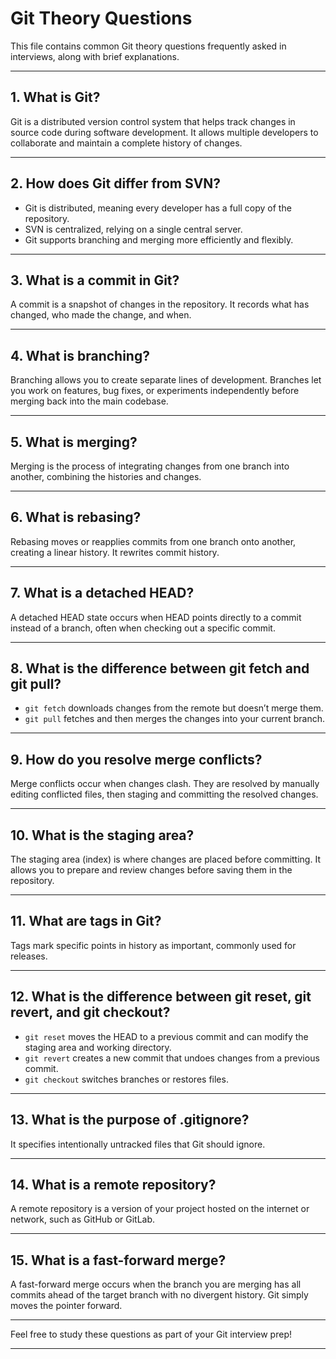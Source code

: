 # Git Theory Questions

This file contains common Git theory questions frequently asked in interviews, along with brief explanations.

---

## 1. What is Git?

Git is a distributed version control system that helps track changes in source code during software development. It allows multiple developers to collaborate and maintain a complete history of changes.

---

## 2. How does Git differ from SVN?

- Git is distributed, meaning every developer has a full copy of the repository.
- SVN is centralized, relying on a single central server.
- Git supports branching and merging more efficiently and flexibly.

---

## 3. What is a commit in Git?

A commit is a snapshot of changes in the repository. It records what has changed, who made the change, and when.

---

## 4. What is branching?

Branching allows you to create separate lines of development. Branches let you work on features, bug fixes, or experiments independently before merging back into the main codebase.

---

## 5. What is merging?

Merging is the process of integrating changes from one branch into another, combining the histories and changes.

---

## 6. What is rebasing?

Rebasing moves or reapplies commits from one branch onto another, creating a linear history. It rewrites commit history.

---

## 7. What is a detached HEAD?

A detached HEAD state occurs when HEAD points directly to a commit instead of a branch, often when checking out a specific commit.

---

## 8. What is the difference between git fetch and git pull?

- `git fetch` downloads changes from the remote but doesn’t merge them.
- `git pull` fetches and then merges the changes into your current branch.

---

## 9. How do you resolve merge conflicts?

Merge conflicts occur when changes clash. They are resolved by manually editing conflicted files, then staging and committing the resolved changes.

---

## 10. What is the staging area?

The staging area (index) is where changes are placed before committing. It allows you to prepare and review changes before saving them in the repository.

---

## 11. What are tags in Git?

Tags mark specific points in history as important, commonly used for releases.

---

## 12. What is the difference between git reset, git revert, and git checkout?

- `git reset` moves the HEAD to a previous commit and can modify the staging area and working directory.
- `git revert` creates a new commit that undoes changes from a previous commit.
- `git checkout` switches branches or restores files.

---

## 13. What is the purpose of .gitignore?

It specifies intentionally untracked files that Git should ignore.

---

## 14. What is a remote repository?

A remote repository is a version of your project hosted on the internet or network, such as GitHub or GitLab.

---

## 15. What is a fast-forward merge?

A fast-forward merge occurs when the branch you are merging has all commits ahead of the target branch with no divergent history. Git simply moves the pointer forward.

---

Feel free to study these questions as part of your Git interview prep!

---
